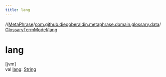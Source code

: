 ```yaml
---
title: lang
---
```

//[MetaPhrase](../../../index.html)/[com.github.diegoberaldin.metaphrase.domain.glossary.data](../index.html)/[GlossaryTermModel](index.html)/[lang](lang.html)



# lang



[jvm]\
val [lang](lang.html): [String](https://kotlinlang.org/api/latest/jvm/stdlib/kotlin/-string/index.html)




